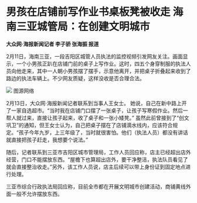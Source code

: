 # 男孩在店铺前写作业书桌板凳被收走 海南三亚城管局：在创建文明城市

**大众网·海报新闻记者 李子骄 张海振 报道**

2月11日，海南三亚，一段吉阳区城管人员执法的监控视频引发网友关注。画面显示，一个小男孩正趴在店铺门前的桌子上写作业。这时，四五个身穿制服的执法人员向他走来，其中一人朝小男孩摆了摆手，示意他离开，并把桌子折叠起来收到了路边的执法车辆上。不少网友质疑，这样没收是否合理合法。

![](https://inews.gtimg.com/newsapp_bt/0/15662795571/1000)
图源网络

2月13日，大众网·海报新闻记者联系到当事人王女士。
她说，自己在新中路上开了一家自选超市。“当时我在店铺门口摆了一张桌子，让孩子写寒假作业。然后一帮人就过来，直接让孩子起来，收了桌子和一张小矮凳。”
虽然此前曾接到了“创文巩卫”的通知，但王女士认为，自己把桌子摆在了店铺滴水线内，应该符合规定。“孩子今年九岁，上三年级了，当时就很害怕。他们（执法人员）都没有讲话就直接把孩子赶走，我想要个说法。”

随后，记者联系到三亚市吉阳区城市管理局，工作人员回应称，店主已经超出店外经营，门口不能摆放东西。“屋檐下也算超出店外，要干净整洁，执法队员看见了就会直接整治收走。”另外，该工作人员说，店主后续可以带上身份证到固定地点进行处理。

三亚市综合行政执法局回应称，目前全市都在开展文明城市创建活动，商铺黄线外面一般不允许摆放东西。

